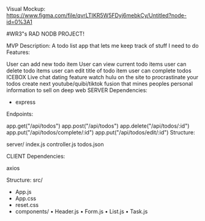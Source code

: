 Visual Mockup: https://www.figma.com/file/qvrLTIKR5W5FDyj6mebkCy/Untitled?node-id=0%3A1

#WR3"s RAD NODB PROJECT!

MVP
Description: A todo list app that lets me keep track of stuff I need to do
Features:

User can add new todo item
User can view current todo items
user can delete todo items
user can edit title of todo item
user can complete todos
ICEBOX
Live chat dating feature
watch hulu on the site to procrastinate your todos
create next youtube/quibi/tiktok fusion that mines peoples personal information to sell on deep web
SERVER
Dependencies:
- express


Endpoints:

app.get("/api/todos")
app.post("/api/todos")
app.delete("/api/todos/:id")
app.put("/api/todos/complete/:id")
app.put("/api/todos/edit/:id")
Structure:

server/
index.js
controller.js
todos.json

CLIENT
Dependencies:

axios

Structure:
src/
- App.js
- App.css
- reset.css
- components/
    • Header.js
    • Form.js
    • List.js
    • Task.js


